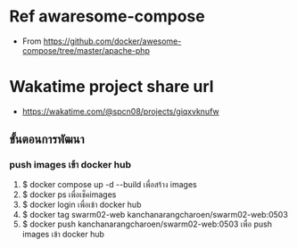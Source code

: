 # Ref awaresome-compose
- From https://github.com/docker/awesome-compose/tree/master/apache-php
# Wakatime project share url 
- https://wakatime.com/@spcn08/projects/giqxvknufw
## ขั้นตอนการพัฒนา
### push images เข้า docker hub
1. $ docker compose up -d --build เพื่อสร้าง images
2. $ docker ps เพื่อเช็คimages
3. $ docker login เพื่อเข้า docker hub
4. $ docker tag swarm02-web kanchanarangcharoen/swarm02-web:0503
5. $ docker push kanchanarangcharoen/swarm02-web:0503 เพื่อ push images เข้า docker hub
